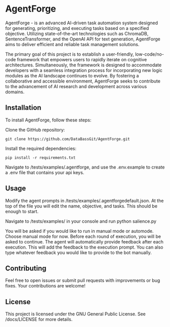 # AgentForge
AgentForge - is an advanced AI-driven task automation system designed for generating, prioritizing, and executing tasks based on a specified objective. Utilizing state-of-the-art technologies such as ChromaDB, SentenceTransformer, and the OpenAI API for text generation, AgentForge aims to deliver efficient and reliable task management solutions.

The primary goal of this project is to establish a user-friendly, low-code/no-code framework that empowers users to rapidly iterate on cognitive architectures. Simultaneously, the framework is designed to accommodate developers with a seamless integration process for incorporating new logic modules as the AI landscape continues to evolve. By fostering a collaborative and accessible environment, AgentForge seeks to contribute to the advancement of AI research and development across various domains.

## Installation
To install AgentForge, follow these steps:

Clone the GitHub repository:

```
git clone https://github.com/DataBassGit/AgentForge.git
```

Install the required dependencies:

```
pip install -r requirements.txt
```

Navigate to /tests/examples/.agentforge, and use the .env.example to create a .env file that contains your api keys.

## Usage

Modify the agent prompts in /tests/examples/.agentforgedefault.json. At the top of the file you will edit the name, objective, and tasks. This should be enough to start.

Navigate to /tests/examples/ in your console and run python salience.py

You will be asked if you would like to run in manual mode or automode. Choose manual mode for now. Before each round of execution, you will be asked to continue. The agent will automatically provide feedback after each execution. This will add the feedback to the execution prompt. You can also type whatever feedback you would like to provide to the bot manually.

## Contributing
Feel free to open issues or submit pull requests with improvements or bug fixes. Your contributions are welcome!

## License
This project is licensed under the GNU General Public License. See /docs/LICENSE for more details.
